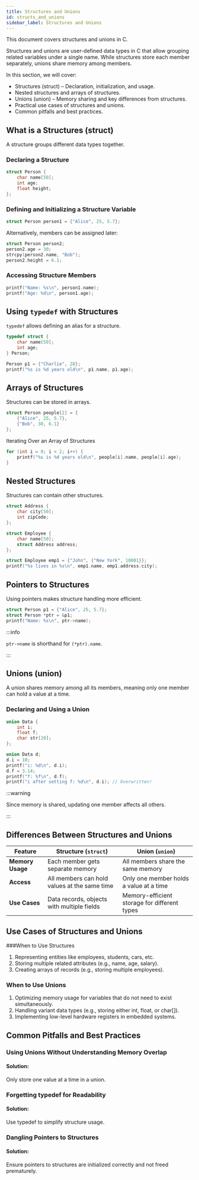```yaml
---
title: Structures and Unions
id: structs_and_unions
sidebar_label: Structures and Unions
---
```


This document covers structures and unions in C.

Structures and unions are user-defined data types in C that allow grouping related variables under a single name. While structures store each member separately, unions share memory among members.

In this section, we will cover:
- Structures (struct) – Declaration, initialization, and usage.
- Nested structures and arrays of structures.
- Unions (union) – Memory sharing and key differences from structures.
- Practical use cases of structures and unions.
- Common pitfalls and best practices.

## What is a Structures (struct)
A structure groups different data types together.

### Declaring a Structure
```c
struct Person {
    char name[50];
    int age;
    float height;
};
```

### Defining and Initializing a Structure Variable
```c
struct Person person1 = {"Alice", 25, 5.7};
```

Alternatively, members can be assigned later:
```c
struct Person person2;
person2.age = 30;
strcpy(person2.name, "Bob");
person2.height = 6.1;
```

### Accessing Structure Members
```c
printf("Name: %s\n", person1.name);
printf("Age: %d\n", person1.age);
```

## Using `typedef` with Structures
`typedef` allows defining an alias for a structure.
```c
typedef struct {
    char name[50];
    int age;
} Person;

Person p1 = {"Charlie", 28};
printf("%s is %d years old\n", p1.name, p1.age);
```

## Arrays of Structures
Structures can be stored in arrays.
```c
struct Person people[2] = {
    {"Alice", 25, 5.7},
    {"Bob", 30, 6.1}
};
```
Iterating Over an Array of Structures
```c
for (int i = 0; i < 2; i++) {
    printf("%s is %d years old\n", people[i].name, people[i].age);
}
```

## Nested Structures
Structures can contain other structures.
```c
struct Address {
    char city[50];
    int zipCode;
};

struct Employee {
    char name[50];
    struct Address address;
};

struct Employee emp1 = {"John", {"New York", 10001}};
printf("%s lives in %s\n", emp1.name, emp1.address.city);
```

## Pointers to Structures
Using pointers makes structure handling more efficient.
```c
struct Person p1 = {"Alice", 25, 5.7};
struct Person *ptr = &p1;
printf("Name: %s\n", ptr->name);
```
:::info

`ptr->name` is shorthand for `(*ptr).name`.

:::

## Unions (union)

A union shares memory among all its members, meaning only one member can hold a value at a time.

### Declaring and Using a Union
```c
union Data {
    int i;
    float f;
    char str[20];
};

union Data d;
d.i = 10;
printf("i: %d\n", d.i);
d.f = 3.14;
printf("f: %f\n", d.f);
printf("i after setting f: %d\n", d.i); // Overwritten!
```

:::warning

Since memory is shared, updating one member affects all others.

:::

## Differences Between Structures and Unions
| Feature      | Structure (`struct`)           | Union (`union`)          |
|-------------|------------------------------|--------------------------|
| **Memory Usage** | Each member gets separate memory | All members share the same memory |
| **Access**   | All members can hold values at the same time | Only one member holds a value at a time |
| **Use Cases** | Data records, objects with multiple fields | Memory-efficient storage for different types |


## Use Cases of Structures and Unions

###When to Use Structures

1. Representing entities like employees, students, cars, etc.
2. Storing multiple related attributes (e.g., name, age, salary).
3. Creating arrays of records (e.g., storing multiple employees).

### When to Use Unions

1. Optimizing memory usage for variables that do not need to exist simultaneously.
2. Handling variant data types (e.g., storing either int, float, or char[]).
3. Implementing low-level hardware registers in embedded systems.

## Common Pitfalls and Best Practices

### Using Unions Without Understanding Memory Overlap

#### Solution: 
Only store one value at a time in a union.

### Forgetting typedef for Readability

#### Solution: 
Use typedef to simplify structure usage.

### Dangling Pointers to Structures
#### Solution: 
Ensure pointers to structures are initialized correctly and not freed prematurely.